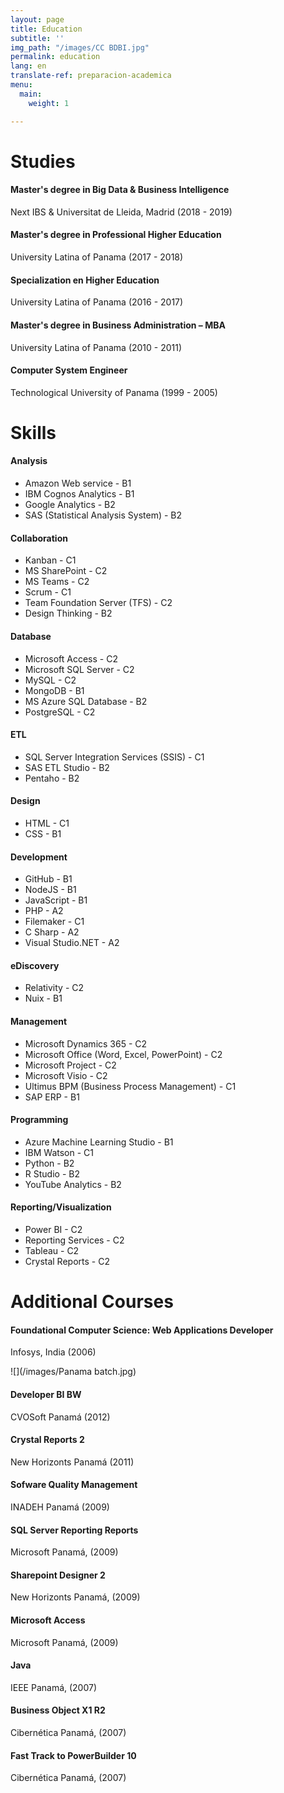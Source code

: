 ```yaml
---
layout: page
title: Education
subtitle: ''
img_path: "/images/CC BDBI.jpg"
permalink: education
lang: en
translate-ref: preparacion-academica
menu:
  main:
    weight: 1

---
```

# Studies

#### Master's degree in Big Data & Business Intelligence

Next IBS & Universitat de Lleida, Madrid (2018 - 2019)

#### Master's degree in Professional Higher Education

University Latina of Panama (2017 - 2018)

#### Specialization en Higher Education

University Latina of Panama (2016 - 2017)

#### Master's degree in Business Administration – MBA

University Latina of Panama (2010 - 2011)

#### Computer System Engineer

Technological University of Panama (1999 - 2005)

# Skills

#### Analysis

* Amazon Web service - B1
* IBM Cognos Analytics - B1
* Google Analytics - B2
* SAS (Statistical Analysis System) - B2

#### Collaboration

* Kanban - C1
* MS SharePoint - C2
* MS Teams - C2
* Scrum - C1
* Team Foundation Server (TFS) - C2
* Design Thinking - B2

#### Database

* Microsoft Access - C2
* Microsoft SQL Server - C2
* MySQL - C2
* MongoDB - B1
* MS Azure SQL Database - B2
* PostgreSQL - C2

#### ETL

* SQL Server Integration Services (SSIS) - C1
* SAS ETL Studio - B2
* Pentaho - B2

#### Design

* HTML - C1
* CSS - B1

#### Development

* GitHub - B1
* NodeJS - B1
* JavaScript - B1
* PHP - A2
* Filemaker - C1
* C Sharp - A2
* Visual Studio.NET - A2

#### eDiscovery

* Relativity - C2
* Nuix - B1

#### Management

* Microsoft Dynamics 365 - C2
* Microsoft Office (Word, Excel, PowerPoint) - C2
* Microsoft Project - C2
* Microsoft Visio - C2
* Ultimus BPM (Business Process Management) - C1
* SAP ERP - B1

#### Programming

* Azure Machine Learning Studio - B1
* IBM Watson - C1
* Python - B2
* R Studio - B2
* YouTube Analytics - B2

#### Reporting/Visualization

* Power BI - C2
* Reporting Services - C2
* Tableau - C2
* Crystal Reports - C2

# Additional Courses

#### Foundational Computer Science: Web Applications Developer

Infosys, India (2006)

![](/images/Panama batch.jpg)

#### Developer BI BW

CVOSoft Panamá (2012)

#### Crystal Reports 2

New Horizonts Panamá (2011)

#### Sofware Quality Management

INADEH Panamá (2009)

#### SQL Server Reporting Reports

Microsoft Panamá, (2009)

#### Sharepoint Designer 2

New Horizonts Panamá, (2009)

#### Microsoft Access

Microsoft Panamá, (2009)

#### Java

IEEE Panamá, (2007)

#### Business Object X1 R2

Cibernética Panamá, (2007)

#### Fast Track to PowerBuilder 10

Cibernética Panamá, (2007)